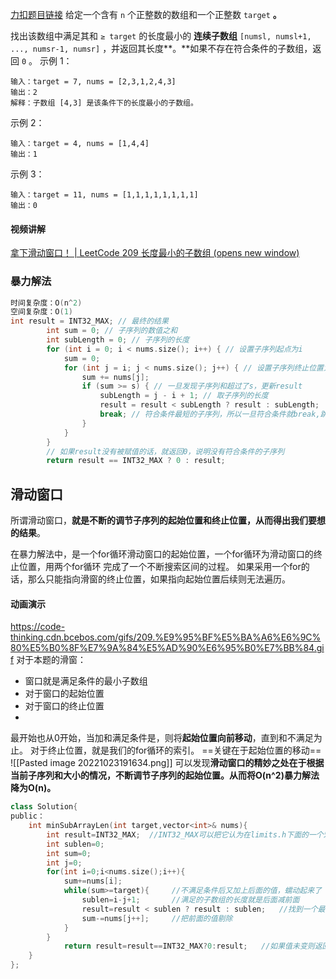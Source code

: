 [力扣题目链接](https://leetcode.cn/problems/minimum-size-subarray-sum/)
给定一个含有 `n` 个正整数的数组和一个正整数 `target` **。**

找出该数组中满足其和 `≥ target` 的长度最小的 **连续子数组** `[numsl, numsl+1, ..., numsr-1, numsr]` ，并返回其长度**。**如果不存在符合条件的子数组，返回 `0` 。
示例 1：
```
输入：target = 7, nums = [2,3,1,2,4,3]
输出：2
解释：子数组 [4,3] 是该条件下的长度最小的子数组。
```
示例 2：
```
输入：target = 4, nums = [1,4,4]
输出：1
```
示例 3：
```
输入：target = 11, nums = [1,1,1,1,1,1,1,1]
输出：0
```
#### 视频讲解
[拿下滑动窗口！ | LeetCode 209 长度最小的子数组 (opens new window)](https://www.bilibili.com/video/BV1tZ4y1q7XE)

### 暴力解法
```c++
时间复杂度：O(n^2)
空间复杂度：O(1)
int result = INT32_MAX; // 最终的结果
        int sum = 0; // 子序列的数值之和
        int subLength = 0; // 子序列的长度
        for (int i = 0; i < nums.size(); i++) { // 设置子序列起点为i
            sum = 0;
            for (int j = i; j < nums.size(); j++) { // 设置子序列终止位置为j
                sum += nums[j];
                if (sum >= s) { // 一旦发现子序列和超过了s，更新result
                    subLength = j - i + 1; // 取子序列的长度
                    result = result < subLength ? result : subLength;
                    break; // 符合条件最短的子序列，所以一旦符合条件就break,跳出第一个for
                }
            }
        }
        // 如果result没有被赋值的话，就返回0，说明没有符合条件的子序列
        return result == INT32_MAX ? 0 : result;
```
## 滑动窗口
所谓滑动窗口，**就是不断的调节子序列的起始位置和终止位置，从而得出我们要想的结果**。

在暴力解法中，是一个for循环滑动窗口的起始位置，一个for循环为滑动窗口的终止位置，用两个for循环 完成了一个不断搜索区间的过程。
如果采用一个for的话，那么只能指向滑窗的终止位置，如果指向起始位置后续则无法遍历。
#### 动画演示
https://code-thinking.cdn.bcebos.com/gifs/209.%E9%95%BF%E5%BA%A6%E6%9C%80%E5%B0%8F%E7%9A%84%E5%AD%90%E6%95%B0%E7%BB%84.gif
对于本题的滑窗：
- 窗口就是满足条件的最小子数组
- 对于窗口的起始位置
- 对于窗口的终止位置
- 
最开始也从0开始，当加和满足条件是，则将**起始位置向前移动**，直到和不满足为止。
对于终止位置，就是我们的for循环的索引。
==关键在于起始位置的移动==
![[Pasted image 20221023191634.png]]
可以发现**滑动窗口的精妙之处在于根据当前子序列和大小的情况，不断调节子序列的起始位置。从而将O(n^2)暴力解法降为O(n)。**
``` c++
class Solution{
public：
	int minSubArrayLen(int target,vector<int>& nums){
		int result=INT32_MAX;  //INT32_MAX可以把它认为在limits.h下面的一个宏。
		int sublen=0;
		int sum=0;
		int j=0;
		for(int i=0;i<nums.size();i++){
			sum+=nums[i];
			while(sum>=target){     //不满足条件后又加上后面的值，蠕动起来了
				sublen=i-j+1;       //满足的子数组的长度就是后面减前面
				result=result < sublen ? result : sublen;   //找到一个最小的值，因为一直在作比较
				sum-=nums[j++];     //把前面的值剔除      
			}
		}
			return result=result==INT32_MAX?0:result;   //如果值未变则返回0
	}
};
```
